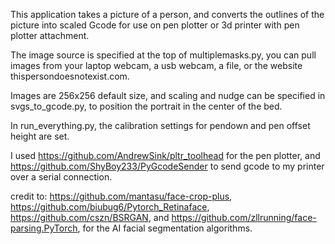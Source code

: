 This application takes a picture of a person, and converts the outlines of the picture into scaled Gcode for use on pen plotter or 3d printer with pen plotter attachment.

The image source is specified at the top of multiplemasks.py, you can pull images from your laptop webcam, a usb webcam, a file, or the website thispersondoesnotexist.com.

Images are 256x256 default size, and scaling and nudge can be specified in svgs_to_gcode.py, to position the portrait in the center of the bed.

In run_everything.py, the calibration settings for pendown and pen offset height are set.

I used https://github.com/AndrewSink/pltr_toolhead for the pen plotter, and https://github.com/ShyBoy233/PyGcodeSender to send gcode to my printer over a serial connection. 

credit to: https://github.com/mantasu/face-crop-plus, https://github.com/biubug6/Pytorch_Retinaface, https://github.com/cszn/BSRGAN, and https://github.com/zllrunning/face-parsing.PyTorch, for the AI facial segmentation algorithms.



